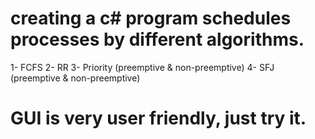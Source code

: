 # creating a c# program schedules processes by different algorithms.
1- FCFS
2- RR
3- Priority (preemptive & non-preemptive)
4- SFJ (preemptive & non-preemptive)
# GUI is very user friendly, just try it.